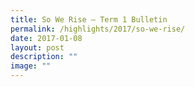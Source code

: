 ```yaml
---
title: So We Rise – Term 1 Bulletin
permalink: /highlights/2017/so-we-rise/
date: 2017-01-08
layout: post
description: ""
image: ""
---
```

